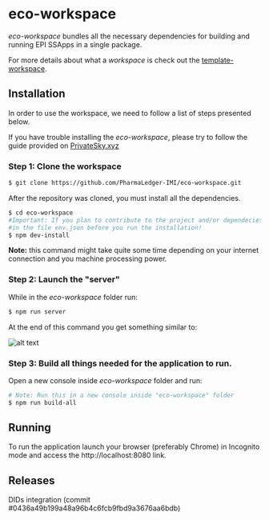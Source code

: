 # eco-workspace

*eco-workspace*  bundles all the necessary dependencies for building and running EPI SSApps in a single package.

For more details about what a *workspace* is check out the [template-workspace](https://github.com/PrivateSky/template-workspace).

## Installation

In order to use the workspace, we need to follow a list of steps presented below. 

If you have trouble installing the *eco-workspace*, please try to follow the guide provided on [PrivateSky.xyz](https://privatesky.xyz/?Start/installation)

### Step 1: Clone the workspace

```sh
$ git clone https://github.com/PharmaLedger-IMI/eco-workspace.git
```

After the repository was cloned, you must install all the dependencies.

```sh
$ cd eco-workspace
#Important: If you plan to contribute to the project and/or dependecies please set DEV:true
#in the file env.json before you run the installation!
$ npm dev-install
```
**Note:** this command might take quite some time depending on your internet connection and you machine processing power.

### Step 2: Launch the "server"

While in the *eco-workspace* folder run:

```sh
$ npm run server
```

At the end of this command you get something similar to:

![alt text](scr-npm-run-server.png)


### Step 3: Build all things needed for the application to run.

Open a new console inside *eco-workspace* folder and run:

```sh
# Note: Run this in a new console inside "eco-workspace" folder
$ npm run build-all
```



## Running 
To run the application launch your browser (preferably Chrome) in Incognito mode and access the http://localhost:8080 link.

## Releases
  DIDs integration (commit #0436a49b199a48a96b4c6fcb9fbd9a3676aa6bdb)  
